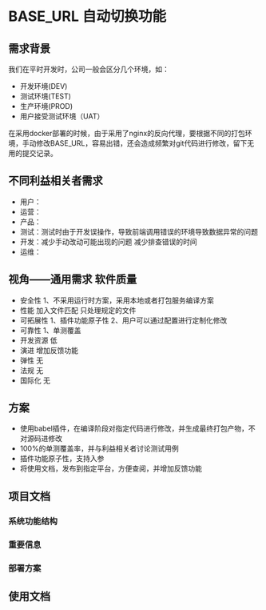 # BASE_URL 自动切换功能

## 需求背景

我们在平时开发时，公司一般会区分几个环境，如：
- 开发环境(DEV)
- 测试环境(TEST)
- 生产环境(PROD)
- 用户接受测试环境（UAT）

在采用docker部署的时候，由于采用了nginx的反向代理，要根据不同的打包环境，手动修改BASE_URL，容易出错，还会造成频繁对git代码进行修改，留下无用的提交记录。

## 不同利益相关者需求
- 用户：
- 运营：
- 产品：
- 测试：测试时由于开发误操作，导致前端调用错误的环境导致数据异常的问题
- 开发：减少手动改动可能出现的问题 减少排查错误的时间 
- 运维：

## 视角——通用需求 软件质量
- 安全性 1、不采用运行时方案，采用本地或者打包服务编译方案 
- 性能 加入文件匹配 只处理规定的文件
- 可拓展性 1、插件功能原子性 2、用户可以通过配置进行定制化修改
- 可靠性 1、单测覆盖
- 开发资源 低
- 演进 增加反馈功能
- 弹性 无
- 法规 无
- 国际化 无

## 方案
- 使用babel插件，在编译阶段对指定代码进行修改，并生成最终打包产物，不对源码进修改
- 100%的单测覆盖率，并与利益相关者讨论测试用例
- 插件功能原子性，支持入参
- 将使用文档，发布到指定平台，方便查阅，并增加反馈功能

## 项目文档
### 系统功能结构
### 重要信息
### 部署方案

## 使用文档